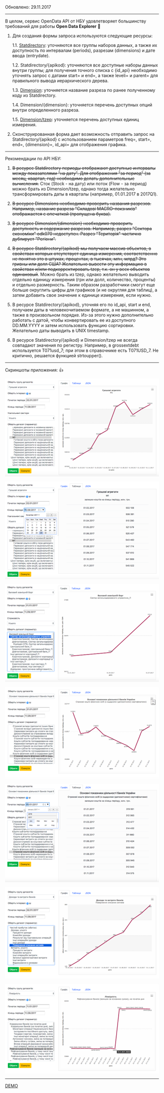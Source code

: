 Обновлено: 29.11.2017
___________________

В целом, сервис OpenData API от НБУ удовлетворяет большинству требований 
для работы **Open Data Explorer** :metal:

1. Для создания формы запроса используются следующие ресурсы:

    1.1. [Statdirectory](https://bank.gov.ua/NBUStatService/v1/statdirectory/?json): уточняются все группы наборов данных, а также их доступность по интервалам (periods), разрезам (dimensions) и дате ввода (entrydate).

    1.2. Statdirectory/{apikod}: уточняются все доступные наборы данных внутри группы; для получения точного списка с {id_api} необходимо уточнять запрос с датами start= и end=, а также leveli= и parent= для правильного вывода иерархического дерева.

    1.3. [Dimension](https://bank.gov.ua/NBUStatService/v1/statdirectory/dimension?json): уточняется название разреза по ранее полученному коду из Statdirectory.

    1.4. Dimension/{dimension}: уточняется перечень доступных опций внутри определенного разреза.

    1.5. [Dimension/tzep](https://bank.gov.ua/NBUStatService/v1/statdirectory/dimension/tzep?json): уточняется перечень доступных единиц измерения.

2. Сконструированная форма дает возможность отправить запрос на Statdirectory/{apikod} с использованием параметров freq=, start=, end=, {dimension}=, id_api= для отображения графика.

___________________

Рекомендации по API НБУ:

1. ~~В ресурсе Statdirectory периоды отображают доступные интервалы между показателями "на дату". Для отображения "за период" (за месяц, квартал, год) необходимо делать дополнительные вычисления.~~ Сток (Stock - на дату) или поток (Flow - за период) можно брать из Dimension/tzep, однако тогда желательно трансформировать даты в кварталы (например, 01.01.2017 в  2017Q1).

2. ~~В ресурсе Dimensions необходимо проверить названия разрезов. Например, название разреза "Складові MACRO-покзників" отображается с опечаткой (пропущена буква).~~

3. ~~В ресурсе Dimension/{dimension} необходимо проверить доступность и содержание разрезов. Например, разрез "Сектора економіки" odk070 недоступен. Разрез "Територія" частично дублирует "Регіони".~~

4. ~~В ресурсе Statdirectory/{apikod} мы получаем массив объектов, в свойствах которых отсутствует единица измерения, соответственно не понятно это в штуках, процентах, в тысячах, млн, млрд? Это гривны или долл США? Желательно вывести эту информацию в свойствах и/или подкорректировать tzep, т.к. он у всех объектов одинаковый~~. Можно брать из tzep, однако желательно выводить отдельно единицу измерения (грн или долл, количество, проценты) и отдельно размерность. Таким образом разработчики смогут еще больше округлить цифры для графиков (и не округляя для таблиц), а затем добавить свое значение к единице измерения, если нужно.

5. В ресурсе Statdirectory/{apikod}, уточняя его по id_api, start и end, получаем даты в человекочитаемом формате, а не машинном, а также в произвольном порядке. Из-за этого нужно дополнительно работать с датой, чтобы конвертировать ее из доступного DD.MM.YYYY и затем использовать функцию сортировки. Желательно даты выводить в UNIX timestamp.

6. В ресурсе Statdirectory/{apikod} и Dimension/tzep не всегда совпадают значения по регистру. Например, в grossextdebt используется T071usd_7; при этом в справочнике есть T071USD_7. Не критично, решается функцией strtoupper().

___________________

Скриншоты приложения: :+1:

![Alt text](/opendata-explorer/ss/01.png?raw=true "Грошові агрегати - M1 - Усі сектори - Графік")

![Alt text](/opendata-explorer/ss/01a.png?raw=true "Грошові агрегати - M1 - Усі сектори - Табличний вигляд")

![Alt text](/opendata-explorer/ss/02.png?raw=true "Валовий зовнішній борг - Сектор загальнодержавного управління - Усього")

![Alt text](/opendata-explorer/ss/03.png?raw=true "Основні показники діяльності банків - Строкові кошти фізичних осіб (з ощадними (депозитними) сертифікатами) - Графік")

![Alt text](/opendata-explorer/ss/04.png?raw=true "Основні показники діяльності банків - Строкові кошти фізичних осіб (з ощадними (депозитними) сертифікатами) - Табличний вигляд")

![Alt text](/opendata-explorer/ss/05.png?raw=true "Доходи та витрати банків - Повернення списаних активів")

![Alt text](/opendata-explorer/ss/06.png?raw=true "Лiквiднiсть - Рефінансування банків (залишок за основною сумою), на початок дня")

___________________


[DEMO](http://test.roomian.org/opendata-explorer/ "DEMO")

